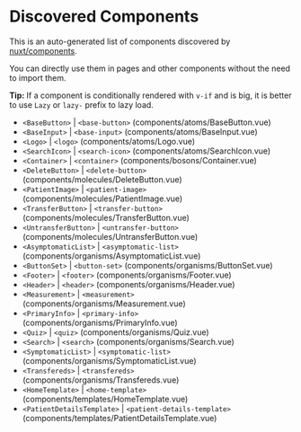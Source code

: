 # Discovered Components

This is an auto-generated list of components discovered by [nuxt/components](https://github.com/nuxt/components).

You can directly use them in pages and other components without the need to import them.

**Tip:** If a component is conditionally rendered with `v-if` and is big, it is better to use `Lazy` or `lazy-` prefix to lazy load.

- `<BaseButton>` | `<base-button>` (components/atoms/BaseButton.vue)
- `<BaseInput>` | `<base-input>` (components/atoms/BaseInput.vue)
- `<Logo>` | `<logo>` (components/atoms/Logo.vue)
- `<SearchIcon>` | `<search-icon>` (components/atoms/SearchIcon.vue)
- `<Container>` | `<container>` (components/bosons/Container.vue)
- `<DeleteButton>` | `<delete-button>` (components/molecules/DeleteButton.vue)
- `<PatientImage>` | `<patient-image>` (components/molecules/PatientImage.vue)
- `<TransferButton>` | `<transfer-button>` (components/molecules/TransferButton.vue)
- `<UntransferButton>` | `<untransfer-button>` (components/molecules/UntransferButton.vue)
- `<AsymptomaticList>` | `<asymptomatic-list>` (components/organisms/AsymptomaticList.vue)
- `<ButtonSet>` | `<button-set>` (components/organisms/ButtonSet.vue)
- `<Footer>` | `<footer>` (components/organisms/Footer.vue)
- `<Header>` | `<header>` (components/organisms/Header.vue)
- `<Measurement>` | `<measurement>` (components/organisms/Measurement.vue)
- `<PrimaryInfo>` | `<primary-info>` (components/organisms/PrimaryInfo.vue)
- `<Quiz>` | `<quiz>` (components/organisms/Quiz.vue)
- `<Search>` | `<search>` (components/organisms/Search.vue)
- `<SymptomaticList>` | `<symptomatic-list>` (components/organisms/SymptomaticList.vue)
- `<Transfereds>` | `<transfereds>` (components/organisms/Transfereds.vue)
- `<HomeTemplate>` | `<home-template>` (components/templates/HomeTemplate.vue)
- `<PatientDetailsTemplate>` | `<patient-details-template>` (components/templates/PatientDetailsTemplate.vue)
